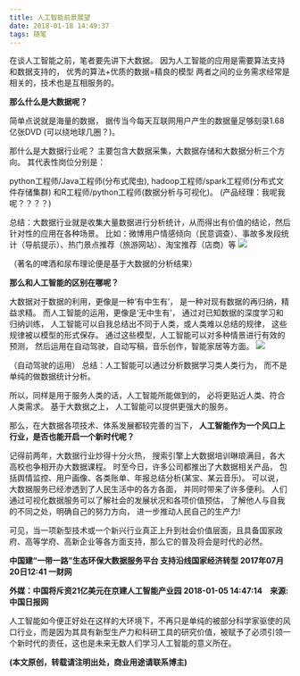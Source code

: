 ```yaml
---
title: 人工智能前景展望
date: 2018-01-18 14:49:37
tags: 随笔
---
```


在谈人工智能之前，笔者要先讲下大数据。
因为人工智能的应用是需要算法支持和数据支持的，
优秀的算法+优质的数据=精良的模型
两者之间的业务需求经常是相关的，技术也是互相服务的。

**那么什么是大数据呢？**

简单点说就是海量的数据，
据传当今每天互联网用户产生的数据量足够刻录1.68亿张DVD
(可以绕地球几圈？)。

那什么是大数据行业呢？
主要包含大数据采集，大数据存储和大数据分析三个方向。
其代表性岗位分别是：

python工程师/Java工程师(分布式爬虫),
hadoop工程师/spark工程师(分布式文件存储集群)
和R工程师/python工程师(数据分析与可视化)。
(产品经理：我呢我呢？？？？)

总结：大数据行业就是收集大量数据进行分析统计，从而得出有价值的结论，然后针对性的应用在各种场景。
比如：微博用户情感倾向（民意调查）、事故多发段统计（导航提示）、热门景点推荐（旅游网站）、淘宝推荐（店商）等
![](http://redtreeblog-1253690989.cosgz.myqcloud.com/6.jpeg)

（著名的啤酒和尿布理论便是基于大数据的分析结果）

**那么和人工智能的区别在哪呢？**

大数据对于数据的利用，更像是一种‘有中生有’，
是一种对现有数据的再归纳，精益求精。
而人工智能的运用，更像是‘无中生有’，
通过对已知数据的深度学习和归纳训练，
人工智能可以自我总结出不同于人类，或人类难以总结的规律，
这些规律被以模型的形式保存。
通过这些模型，人工智能可以对多种情景进行有效的预测，
然后运用在自动驾驶，自动写稿，音乐创作，智能家居等方面。
![](http://redtreeblog-1253690989.cosgz.myqcloud.com/7.gif)


（自动驾驶的运用）
总结：人工智能可以通过分析数据学习类人类行为，
而不是单纯的做数据统计分析。

所以，同样是用于服务人类的话，人工智能所能做到的，
必将更贴近人类、符合人类需求。
基于大数据之上，
人工智能可以提供更强大的服务。

那么，在大数据各项技术、体系发展都较完善的当下，
**人工智能作为一个风口上行业，是否也能开启一个新时代呢？**

记得前两年，大数据行业炒得十分火热，
搜索引擎上大数据培训琳琅满目，各大高校也争相开办大数据课程。
时至今日，许多公司都推出了大数据相关产品，
包括舆情监控、用户画像、各类账单、年报总结分析(某宝、某云音乐)。
可以说，大数据服务已经渗透到了人民生活中的各方各面，
并同时带来了许多便利。
人们通过可视化数据服务可以了解社会的发展状况和各项价值预估，
了解他人与自我的不同之处，明确自己的努力方向，
进一步推动人民自己的生产力!

可见，当一项新型技术或一个新兴行业真正上升到社会价值层面，且具备国家政府、高等学府、高新企业等各方面支持，那么它的普及将会是时代的必然。

**中国建“一带一路”生态环保大数据服务平台 支持沿线国家经济转型
2017年07月20日12:41 一财网**

**外媒：中国将斥资21亿美元在京建人工智能产业园
2018-01-05 14:47:14　来源: 中国日报网**


人工智能如今便正好处在这样的大环境下，不再只是单纯的被部分科学家驱使的风口行业，而是因为其具有新型生产力和科研工具的研究价值，被赋予了必须引领一个新时代的责任，这也是未来无数人们学习人工智能的意义所在。

**(本文原创，转载请注明出处，商业用途请联系博主)**